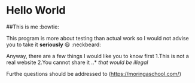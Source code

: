 # Hello World
##This is me :bowtie:

This program is more about testing than actual work so I would not advise you to take it **seriously** :smiley: :neckbeard:

Anyway, there are a few things I would like you to know first
1.This is not a real website
2.You cannot share it
..* *that would be illegal*

Furthe questions should be addressed to (https://moringaschool.com/)

